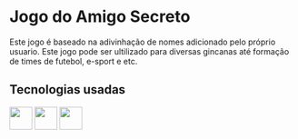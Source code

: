 # **Jogo do Amigo Secreto**
Este jogo é baseado na adivinhação de nomes adicionado pelo próprio usuario. Este jogo pode ser ultilizado para diversas gincanas até formação de times de futebol, e-sport e etc.

## Tecnologias usadas 

<img src="https://cdn.jsdelivr.net/gh/devicons/devicon@latest/icons/javascript/javascript-original.svg" width="40" height="40" /> <img src="https://cdn.jsdelivr.net/gh/devicons/devicon@latest/icons/html5/html5-original.svg" width="40" height="40" /> <img src="https://cdn.jsdelivr.net/gh/devicons/devicon@latest/icons/css3/css3-original.svg" width="40" height="40"  />
          
 
          
